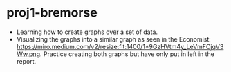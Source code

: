 # proj1-bremorse

- Learning how to create graphs over a set of data.
- Visualizing the graphs into a similar graph as seen in the Economist: https://miro.medium.com/v2/resize:fit:1400/1*9GzHVtm4y_LeVmFCjqV3Ww.png. Practice creating both graphs but have only put in left in the report. 
